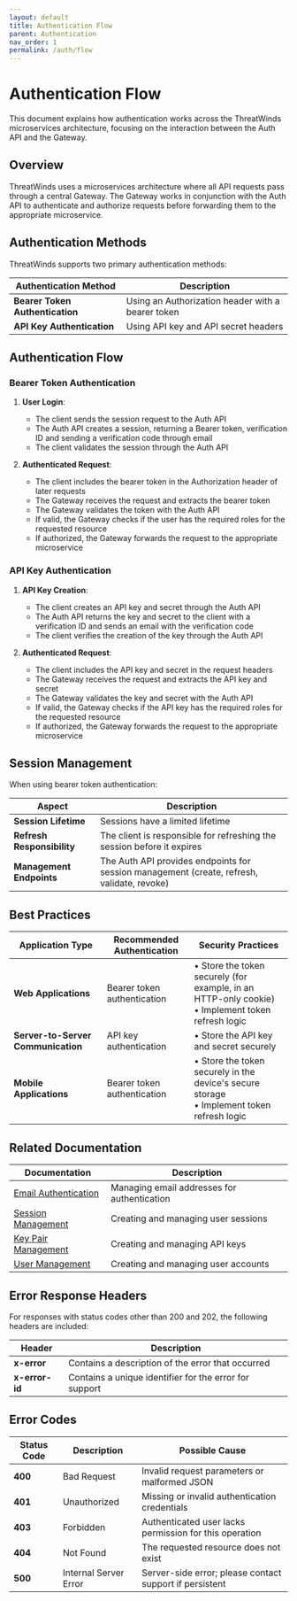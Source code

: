 ```yaml
---
layout: default
title: Authentication Flow
parent: Authentication
nav_order: 1
permalink: /auth/flow
---
```


# Authentication Flow

This document explains how authentication works across the ThreatWinds microservices architecture, focusing on the interaction between the Auth API and the Gateway.

## Overview

ThreatWinds uses a microservices architecture where all API requests pass through a central Gateway. The Gateway works in conjunction with the Auth API to authenticate and authorize requests before forwarding them to the appropriate microservice.

## Authentication Methods

ThreatWinds supports two primary authentication methods:

| Authentication Method           | Description                                       |
|---------------------------------|---------------------------------------------------|
| **Bearer Token Authentication** | Using an Authorization header with a bearer token |
| **API Key Authentication**      | Using API key and API secret headers              |

## Authentication Flow

### Bearer Token Authentication

1. **User Login**:
   - The client sends the session request to the Auth API
   - The Auth API creates a session, returning a Bearer token, verification ID and sending a verification code through email
   - The client validates the session through the Auth API

2. **Authenticated Request**:
   - The client includes the bearer token in the Authorization header of later requests
   - The Gateway receives the request and extracts the bearer token
   - The Gateway validates the token with the Auth API
   - If valid, the Gateway checks if the user has the required roles for the requested resource
   - If authorized, the Gateway forwards the request to the appropriate microservice

### API Key Authentication

1. **API Key Creation**:
   - The client creates an API key and secret through the Auth API
   - The Auth API returns the key and secret to the client with a verification ID and sends an email with the verification code
   - The client verifies the creation of the key through the Auth API

2. **Authenticated Request**:
   - The client includes the API key and secret in the request headers
   - The Gateway receives the request and extracts the API key and secret
   - The Gateway validates the key and secret with the Auth API
   - If valid, the Gateway checks if the API key has the required roles for the requested resource
   - If authorized, the Gateway forwards the request to the appropriate microservice

## Session Management

When using bearer token authentication:

| Aspect                     | Description                                                                                |
|----------------------------|--------------------------------------------------------------------------------------------|
| **Session Lifetime**       | Sessions have a limited lifetime                                                           |
| **Refresh Responsibility** | The client is responsible for refreshing the session before it expires                     |
| **Management Endpoints**   | The Auth API provides endpoints for session management (create, refresh, validate, revoke) |

## Best Practices

| Application Type                   | Recommended Authentication  | Security Practices                                                                                  |
|------------------------------------|-----------------------------|-----------------------------------------------------------------------------------------------------|
| **Web Applications**               | Bearer token authentication | • Store the token securely (for example, in an HTTP-only cookie)<br>• Implement token refresh logic |
| **Server-to-Server Communication** | API key authentication      | • Store the API key and secret securely                                                             |
| **Mobile Applications**            | Bearer token authentication | • Store the token securely in the device's secure storage<br>• Implement token refresh logic        |

## Related Documentation

| Documentation                        | Description                                 |
|--------------------------------------|---------------------------------------------|
| [Email Authentication](/auth/email)  | Managing email addresses for authentication |
| [Session Management](/auth/session)  | Creating and managing user sessions         |
| [Key Pair Management](/auth/keypair) | Creating and managing API keys              |
| [User Management](/auth/user)        | Creating and managing user accounts         |

## Error Response Headers

For responses with status codes other than 200 and 202, the following headers are included:

| Header        | Description                                                |
|---------------|------------------------------------------------------------|
| **x-error**   | Contains a description of the error that occurred          |
| **x-error-id**| Contains a unique identifier for the error for support     |

## Error Codes

| Status Code | Description           | Possible Cause                                          |
|-------------|-----------------------|---------------------------------------------------------|
| **400**     | Bad Request           | Invalid request parameters or malformed JSON            |
| **401**     | Unauthorized          | Missing or invalid authentication credentials           |
| **403**     | Forbidden             | Authenticated user lacks permission for this operation  |
| **404**     | Not Found             | The requested resource does not exist                   |
| **500**     | Internal Server Error | Server-side error; please contact support if persistent |